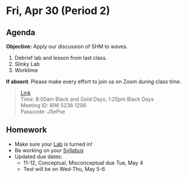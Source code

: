 Fri, Apr 30 (Period 2)
==================    
  
Agenda    
---------    
**Objective:** Apply our discussion of SHM to waves.
  
1. Debrief lab and lesson from last class.
2. Slinky Lab
3. Worktime

  
**If absent**: Please make every effort to join us on Zoom during class time.

> [Link](https://us02web.zoom.us/j/89652361206?pwd=L3ZYQzBGNitFK0J6K1M4Nk1iM1dYQT09)      
> Time: 8:00am Black and Gold Days; 1:25pm Black Days    
> Meeting ID: 896 5236 1206      
> Passcode: J5ePse

  
Homework     
-------------    
- Make sure your [Lab][lab] is turned in!
- Be working on your [Syllabus][syl] 
- Updated due dates: 
	- 11-12, Conceptual, Misconceptual due Tue, May 4
	- Test will be on Wed-Thu, May 5-6
  
[syl]: https://avon.schoology.com/course/2624603229/materials?f=369843503
[lab]: https://avon.schoology.com/assignment/4882381987/
[read]: https://avon.schoology.com/course/2624603229/materials/gp/4888823570
[int]: https://avon.schoology.com/course/2624603229/materials/gp/4890222513
<!--stackedit_data:
eyJoaXN0b3J5IjpbLTMxNzYyNjIsLTgyNzM2OTEyOCwtMTc0Mz
A0NTc5MSwtMjA5ODQwOTk2MCwyMDE5NzYxOTYwLC0xMDI1NzMx
NjEzLC0xMjk3NTM3OTkzLC0xMzE5MzM2OTUwLC0yNzA2Njk0Nz
ksLTM0OTAzMjgxLC05NjAwNDYwNTIsMTM3ODU0NTgwNCwxNDA2
NDEzMjY1LC0yNDUxMDg4NzMsMTE5NTA1NjMxOCwyMDEzMDU2NT
MyLC0yMTE5OTM4MDI0LC0xMjI0ODgyNjU0LC0zMTgwNDY0MDIs
LTE3OTI4ODI0OF19
-->
